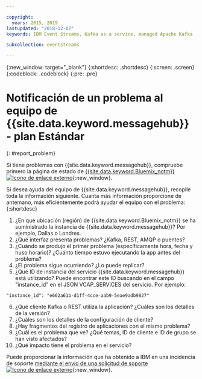 ```yaml
---

copyright:
  years: 2015, 2019
lastupdated: "2018-12-07"
keywords: IBM Event Streams, Kafka as a service, managed Apache Kafka

subcollection: eventstreams

---
```


{:new_window: target="_blank"}
{:shortdesc: .shortdesc}
{:screen: .screen}
{:codeblock: .codeblock}
{:pre: .pre}



# Notificación de un problema al equipo de {{site.data.keyword.messagehub}} - plan Estándar
{: #report_problem}

Si tiene problemas con {{site.data.keyword.messagehub}}, compruebe primero la página de estado de [{{site.data.keyword.Bluemix_notm}} ![Icono de enlace externo](../../icons/launch-glyph.svg "Icono de enlace externo")](https://cloud.ibm.com/status?selected=status){:new_window}. 

Si desea ayuda del equipo de {{site.data.keyword.messagehub}}, recopile toda la información siguiente. Cuanta más información proporcione de antemano, más eficientemente podrá ayudar el equipo con el problema:
{:shortdesc}

1. ¿En qué ubicación (región) de {{site.data.keyword.Bluemix_notm}} se ha suministrado la instancia de {{site.data.keyword.messagehub}}?  Por ejemplo, Dallas o Londres. 
2. ¿Qué interfaz presenta problemas? ¿Kafka, REST, AMQP o puentes?
3. ¿Cuándo se produjo el primer problema (específicamente hora, fecha y huso horario)? ¿Cuánto tiempo estuvo ejecutando la app antes del problema?
4. ¿El problema sigue ocurriendo? ¿Lo puede replicar?
5. ¿Qué ID de instancia del servicio {{site.data.keyword.messagehub}} está utilizando? 
Puede encontrar este ID buscando en el campo "instance_id" en el JSON VCAP_SERVICES del servicio. Por ejemplo:
 ```
 "instance_id": "e662a61b-d1ff-4cce-aab9-5eae9adb9827"
 ```
6. ¿Qué cliente Kafka o REST utiliza la aplicación? ¿Cuáles son los detalles de la versión?
7. ¿Cuáles son los detalles de la configuración de cliente?
8. ¿Hay fragmentos del registro de aplicaciones con el mismo problema?
9. ¿Cuál es el problema que ve? ¿Qué temas, ID de cliente e ID de grupo se han visto afectados?
10. ¿Qué impacto tiene el problema en el servicio?


Puede proporcionar la información que ha obtenido a IBM en una incidencia de soporte [mediante el envío de una solicitud de soporte ![Icono de enlace externo](../../icons/launch-glyph.svg "Icono de enlace externo")](/docs/get-support?topic=get-support-getting-customer-support#using-avatar){:new_window}.










